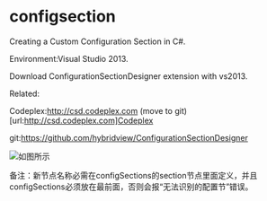 # configsection
Creating a Custom Configuration Section in C#.

Environment:Visual Studio 2013.

Download ConfigurationSectionDesigner extension with vs2013. 

Related:

Codeplex:http://csd.codeplex.com (move to git) [url:http://csd.codeplex.com]Codeplex

git:https://github.com/hybridview/ConfigurationSectionDesigner

![如图所示](http://www.bkjia.com/uploads/allimg/140310/0440592N6-2.png)

备注：新节点名称必需在configSections的section节点里面定义，并且configSections必须放在最前面，否则会报“无法识别的配置节”错误。
